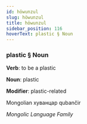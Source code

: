 ```yaml
---
id: höwunzul
slug: höwunzul
title: höwunzul
sidebar_position: 116
hoverText: plastic § Noun
---
```


### plastic § Noun

**Verb**: to be a plastic

**Noun**: plastic

**Modifier**: plastic-related

Mongolian хуванцар qubančir  

*Mongolic Language Family*